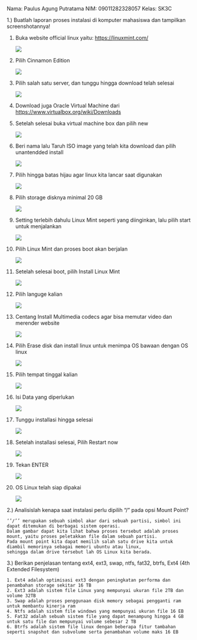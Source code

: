 Nama: Paulus Agung Putratama
NIM: 09011282328057
Kelas: SK3C

1.) Buatlah laporan proses instalasi di komputer mahasiswa dan tampilkan screenshotannya!	
 1. Buka website official linux yaitu: https://linuxmint.com/ 
     <div>
     <img src="./Gambar Langkah-langkah install linux/1.png"/>
     </div>
2. Pilih Cinnamon Edition
     <div>
     <img src="./Gambar Langkah-langkah install linux/2.png"/>
     </div>
3. Pilih salah satu server, dan tunggu hingga download telah selesai
     <div>
     <img src="./Gambar Langkah-langkah install linux/3.png"/>
     </div>
4. Download juga Oracle Virtual Machine dari https://www.virtualbox.org/wiki/Downloads
 
5. Setelah selesai buka virtual machine box dan pilih new
     <div>
     <img src="./Gambar Langkah-langkah install linux/4.png"/>
     </div>
6. Beri nama lalu Taruh ISO image yang telah kita download dan pilih unantendded install
     <div>
     <img src="./Gambar Langkah-langkah install linux/5.png"/>
     </div>
7. Pilih hingga batas hijau agar linux kita lancar saat digunakan
     <div>
     <img src="./Gambar Langkah-langkah install linux/6.png"/>
     </div>
8. Pilih storage disknya minimal 20 GB
     <div>
     <img src="./Gambar Langkah-langkah install linux/8.png"/>
     </div>
9. Setting terlebih dahulu Linux Mint seperti yang diinginkan, lalu pilih start untuk menjalankan
     <div>
     <img src="./Gambar Langkah-langkah install linux/9.png"/>
     </div>
10. Pilih Linux Mint dan proses boot akan berjalan
     <div>
     <img src="./Gambar Langkah-langkah install linux/10.png"/>
     </div>
11. Setelah selesai boot, pilih Install Linux Mint
     <div>
     <img src="./Gambar Langkah-langkah install linux/11.png"/>
     </div>
12. Pilih languge kalian
     <div>
     <img src="./Gambar Langkah-langkah install linux/12.png"/>
     </div>
13. Centang Install Multimedia codecs agar bisa memutar video dan merender website
     <div>
     <img src="./Gambar Langkah-langkah install linux/13.png"/>
     </div>
14. Pilih Erase disk dan install linux untuk menimpa OS bawaan dengan OS linux
     <div>
     <img src="./Gambar Langkah-langkah install linux/14.png"/>
     </div>
15. Pilih tempat tinggal kalian
     <div>
     <img src="./Gambar Langkah-langkah install linux/15.png"/>
     </div>
16. Isi Data yang diperlukan
     <div>
     <img src="./Gambar Langkah-langkah install linux/16.png"/>
     </div>
17. Tunggu installasi hingga selesai
     <div>
     <img src="./Gambar Langkah-langkah install linux/17.png"/>
     </div>
18. Setelah installasi selesai, Pilih Restart now
     <div>
     <img src="./Gambar Langkah-langkah install linux/18.png"/>
     </div>
19. Tekan ENTER 
     <div>
     <img src="./Gambar Langkah-langkah install linux/19.png"/>
     </div>
20. OS Linux telah siap dipakai
     <div>
     <img src="./Gambar Langkah-langkah install linux/20.png"/>
     </div>

2.) Analisislah kenapa saat instalasi perlu dipilih “/” pada opsi Mount Point?

    ‘’/’’ merupakan sebuah simbol akar dari sebuah partisi, simbol ini dapat ditemukan di berbagai sistem operasi. 
    Dalam gambar dapat kita lihat bahwa proses tersebut adalah proses mount, yaitu proses peletakkan file dalam sebuah partisi. 
    Pada mount point kita dapat memilih salah satu drive kita untuk diambil memorinya sebagai memori ubuntu atau linux, 
    sehingga dalam drive tersebut lah OS Linux kita berada.

3.) Berikan penjelasan tentang ext4, ext3, swap, ntfs, fat32, btrfs, Ext4 (4th Extended Filesystem)

    1. Ext4 adalah optimisasi ext3 dengan peningkatan performa dan penambahan storage sekitar 16 TB
    2. Ext3 adalah sistem file Linux yang mempunyai ukuran file 2TB dan volume 32TB
    3. Swap adalah proses penggunaan disk memory sebagai pengganti ram untuk membantu kinerja ram   
    4. Ntfs adalah sistem file windows yang mempunyai ukuran file 16 EB
    5. Fat32 adalah sebuah sistem file yang dapat menampung hingga 4 GB untuk satu file dan mempunyai volume sebesar 2 TB
    6. Btrfs adalah sistem file linux dengan beberapa fitur tambahan seperti snapshot dan subvolume serta penambahan volume maks 16 EB
